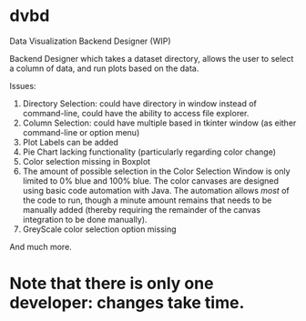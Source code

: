 # dvbd
Data Visualization Backend Designer (WIP)

Backend Designer which takes a dataset directory, allows the user to select a column of data, and run plots based on the data.

Issues:
1. Directory Selection: could have directory in window instead of command-line, could have the ability to access file explorer.
2. Column Selection: could have multiple based in tkinter window (as either command-line or option menu)
3. Plot Labels can be added
4. Pie Chart lacking functionality (particularly regarding color change)
5. Color selection missing in Boxplot
6. The amount of possible selection in the Color Selection Window is only limited to 0% blue and 100% blue. The color canvases are designed using basic code automation with Java. The automation allows _most_ of the code to run, though a minute amount remains that needs to be manually added (thereby requiring the remainder of the canvas integration to be done manually).
7. GreyScale color selection option missing

And much more.

# Note that there is only one developer: changes take time.
